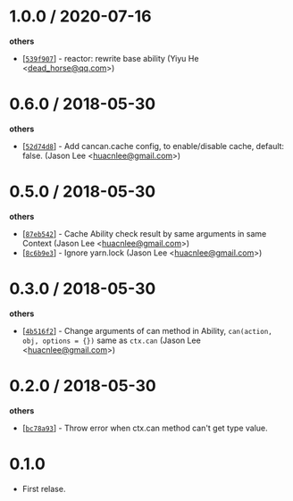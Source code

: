 
1.0.0 / 2020-07-16
==================

**others**
  * [[`539f907`](http://github.com/eggjs/egg-cancan/commit/539f90764e79376f7abdb63221ca4b762d84bce3)] - reactor: rewrite base ability (Yiyu He <<dead_horse@qq.com>>)

0.6.0 / 2018-05-30
==================

**others**
  * [[`52d74d8`](http://github.com/eggjs/egg-cancan/commit/52d74d835f07a0de3b2790227b1e2c4b46bcccb7)] - Add cancan.cache config, to enable/disable cache, default: false. (Jason Lee <<huacnlee@gmail.com>>)

0.5.0 / 2018-05-30
==================

**others**
  * [[`87eb542`](http://github.com/eggjs/egg-cancan/commit/87eb542578ff29f3b6fd14e2ef7a94312ea9f1f6)] - Cache Ability check result by same arguments in same Context (Jason Lee <<huacnlee@gmail.com>>)
  * [[`8c6b9e3`](http://github.com/eggjs/egg-cancan/commit/8c6b9e360cef1783900f2290cd1613306ab83b59)] - Ignore yarn.lock (Jason Lee <<huacnlee@gmail.com>>)

0.3.0 / 2018-05-30
==================

**others**
  * [[`4b516f2`](http://github.com/eggjs/egg-cancan/commit/4b516f25fae55def2f8beeeff740dccf2f618c57)] - Change arguments of can method in Ability, `can(action, obj, options = {})` same as `ctx.can` (Jason Lee <<huacnlee@gmail.com>>)

0.2.0 / 2018-05-30
==================

**others**
  * [[`bc78a93`](http://github.com/eggjs/egg-cancan/commit/bc78a9370f22950ae2273d44d33cf584834347d4)] - Throw error when ctx.can method can't get type value.

0.1.0
==================

- First relase.
